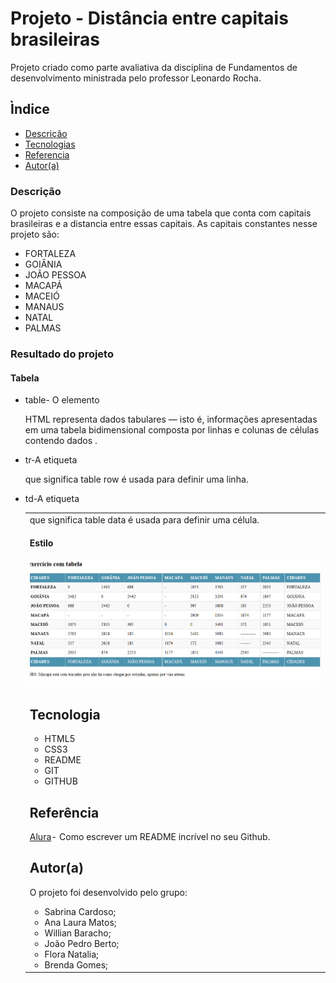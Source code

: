 # Projeto - Distância entre capitais brasileiras

Projeto criado como parte avaliativa da disciplina de Fundamentos de desenvolvimento ministrada pelo professor Leonardo Rocha.
## Ìndice

* [Descrição](#descrição)
* [Tecnologias](#tecnologia)
* [Referencia](#referência)
* [Autor(a)](#autora)

### Descrição
O projeto consiste na composição de uma tabela que conta com capitais brasileiras e a distancia entre essas 
capitais. As capitais constantes nesse projeto são:

* FORTALEZA
* GOIÂNIA
* JOÃO PESSOA
* MACAPÁ
* MACEIÓ
* MANAUS
* NATAL
* PALMAS
### Resultado do projeto

#### Tabela
* table- O elemento <table> HTML representa dados tabulares — isto é, informações apresentadas em uma tabela bidimensional composta por linhas e colunas de células contendo dados .

* tr-A etiqueta <tr> que significa table row é usada para definir uma linha.

* td-A etiqueta <td> que significa table data é usada para definir uma célula.


#### Estilo

![Resultado final do projeto](img/Resultado-final.PNG)

## Tecnologia
* HTML5
* CSS3
* README
* GIT
* GITHUB

## Referência
[Alura](https://www.alura.com.br/artigos/escrever-bom-readme)-
Como escrever um README incrível no seu Github.

## Autor(a)
O projeto foi desenvolvido pelo grupo:

* Sabrina Cardoso;
* Ana Laura Matos;
* Willian Baracho;
* João Pedro Berto;
* Flora Natalia;
* Brenda Gomes;


